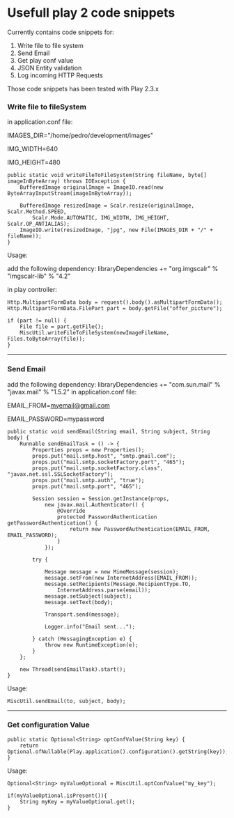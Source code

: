 Usefull play 2 code snippets
============================================

Currently contains code snippets for:

1. Write file to file system
2. Send Email
3. Get play conf value
4. JSON Entity validation
5. Log incoming HTTP Requests

Those code snippets has been tested with Play 2.3.x

<h3>Write file to fileSystem</h3>

in application.conf file:

IMAGES_DIR="/home/pedro/development/images"

IMG_WIDTH=640

IMG_HEIGHT=480

    public static void writeFileToFileSystem(String fileName, byte[] imageInByteArray) throws IOException {
        BufferedImage originalImage = ImageIO.read(new ByteArrayInputStream(imageInByteArray));

        BufferedImage resizedImage = Scalr.resize(originalImage, Scalr.Method.SPEED,
            Scalr.Mode.AUTOMATIC, IMG_WIDTH, IMG_HEIGHT, Scalr.OP_ANTIALIAS);
        ImageIO.write(resizedImage, "jpg", new File(IMAGES_DIR + "/" + fileName));
    }

Usage:

add the following dependency: libraryDependencies += "org.imgscalr" % "imgscalr-lib" % "4.2"

in play controller:

    Http.MultipartFormData body = request().body().asMultipartFormData();
    Http.MultipartFormData.FilePart part = body.getFile("offer_picture");

    if (part != null) {
        File file = part.getFile();
        MiscUtil.writeFileToFileSystem(newImageFileName, Files.toByteArray(file));
    }

------------------------------------------------
<h3>Send Email</h3>

add the following dependency: libraryDependencies += "com.sun.mail" % "javax.mail" % "1.5.2"
in application.conf file: 

EMAIL_FROM=myemail@gmail.com

EMAIL_PASSWORD=mypassword

    public static void sendEmail(String email, String subject, String body) {
        Runnable sendEmailTask = () -> {
            Properties props = new Properties();
            props.put("mail.smtp.host", "smtp.gmail.com");
            props.put("mail.smtp.socketFactory.port", "465");
            props.put("mail.smtp.socketFactory.class", "javax.net.ssl.SSLSocketFactory");
            props.put("mail.smtp.auth", "true");
            props.put("mail.smtp.port", "465");

            Session session = Session.getInstance(props,
                new javax.mail.Authenticator() {
                    @Override
                    protected PasswordAuthentication getPasswordAuthentication() {
                        return new PasswordAuthentication(EMAIL_FROM, EMAIL_PASSWORD);
                    }
                });

            try {

                Message message = new MimeMessage(session);
                message.setFrom(new InternetAddress(EMAIL_FROM));
                message.setRecipients(Message.RecipientType.TO,
                    InternetAddress.parse(email));
                message.setSubject(subject);
                message.setText(body);

                Transport.send(message);

                Logger.info("Email sent...");

            } catch (MessagingException e) {
                throw new RuntimeException(e);
            }
        };

        new Thread(sendEmailTask).start();
    }

Usage:

    MiscUtil.sendEmail(to, subject, body);

---------------------------------------------------------------
<h3>Get configuration Value</h3>

    public static Optional<String> optConfValue(String key) {
        return Optional.ofNullable(Play.application().configuration().getString(key));
    }

Usage:
    
    Optional<String> myValueOptional = MiscUtil.optConfValue("my_key");

    if(myValueOptional.isPresent()){
        String myKey = myValueOptional.get();
    }

